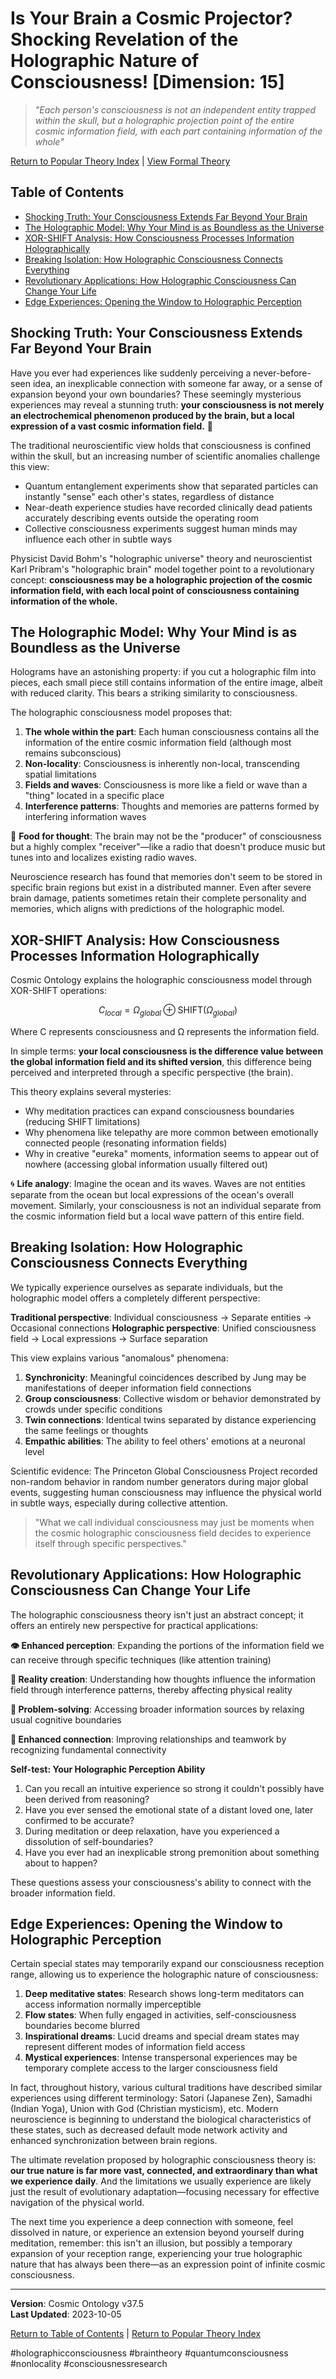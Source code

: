 # Is Your Brain a Cosmic Projector? Shocking Revelation of the Holographic Nature of Consciousness! [Dimension: 15]

> *"Each person's consciousness is not an independent entity trapped within the skull, but a holographic projection point of the entire cosmic information field, with each part containing information of the whole"*

[Return to Popular Theory Index](../popular_theory_en.md) | [View Formal Theory](../formal_theory/formal_theory_holographic_consciousness_en.md)

## Table of Contents
- [Shocking Truth: Your Consciousness Extends Far Beyond Your Brain](#shocking-truth-your-consciousness-extends-far-beyond-your-brain)
- [The Holographic Model: Why Your Mind is as Boundless as the Universe](#the-holographic-model-why-your-mind-is-as-boundless-as-the-universe)
- [XOR-SHIFT Analysis: How Consciousness Processes Information Holographically](#xor-shift-analysis-how-consciousness-processes-information-holographically)
- [Breaking Isolation: How Holographic Consciousness Connects Everything](#breaking-isolation-how-holographic-consciousness-connects-everything)
- [Revolutionary Applications: How Holographic Consciousness Can Change Your Life](#revolutionary-applications-how-holographic-consciousness-can-change-your-life)
- [Edge Experiences: Opening the Window to Holographic Perception](#edge-experiences-opening-the-window-to-holographic-perception)

## Shocking Truth: Your Consciousness Extends Far Beyond Your Brain

Have you ever had experiences like suddenly perceiving a never-before-seen idea, an inexplicable connection with someone far away, or a sense of expansion beyond your own boundaries? These seemingly mysterious experiences may reveal a stunning truth: **your consciousness is not merely an electrochemical phenomenon produced by the brain, but a local expression of a vast cosmic information field.** 🌌

The traditional neuroscientific view holds that consciousness is confined within the skull, but an increasing number of scientific anomalies challenge this view:

- Quantum entanglement experiments show that separated particles can instantly "sense" each other's states, regardless of distance
- Near-death experience studies have recorded clinically dead patients accurately describing events outside the operating room
- Collective consciousness experiments suggest human minds may influence each other in subtle ways

Physicist David Bohm's "holographic universe" theory and neuroscientist Karl Pribram's "holographic brain" model together point to a revolutionary concept: **consciousness may be a holographic projection of the cosmic information field, with each local point of consciousness containing information of the whole.**

## The Holographic Model: Why Your Mind is as Boundless as the Universe

Holograms have an astonishing property: if you cut a holographic film into pieces, each small piece still contains information of the entire image, albeit with reduced clarity. This bears a striking similarity to consciousness.

The holographic consciousness model proposes that:

1. **The whole within the part**: Each human consciousness contains all the information of the entire cosmic information field (although most remains subconscious)
2. **Non-locality**: Consciousness is inherently non-local, transcending spatial limitations
3. **Fields and waves**: Consciousness is more like a field or wave than a "thing" located in a specific place
4. **Interference patterns**: Thoughts and memories are patterns formed by interfering information waves

🧠 **Food for thought**: The brain may not be the "producer" of consciousness but a highly complex "receiver"—like a radio that doesn't produce music but tunes into and localizes existing radio waves.

Neuroscience research has found that memories don't seem to be stored in specific brain regions but exist in a distributed manner. Even after severe brain damage, patients sometimes retain their complete personality and memories, which aligns with predictions of the holographic model.

## XOR-SHIFT Analysis: How Consciousness Processes Information Holographically

Cosmic Ontology explains the holographic consciousness model through XOR-SHIFT operations:

$$C_{local} = \Omega_{global} \oplus \text{SHIFT}(\Omega_{global})$$

Where C represents consciousness and Ω represents the information field.

In simple terms: **your local consciousness is the difference value between the global information field and its shifted version**, this difference being perceived and interpreted through a specific perspective (the brain).

This theory explains several mysteries:
- Why meditation practices can expand consciousness boundaries (reducing SHIFT limitations)
- Why phenomena like telepathy are more common between emotionally connected people (resonating information fields)
- Why in creative "eureka" moments, information seems to appear out of nowhere (accessing global information usually filtered out)

🌀 **Life analogy**: Imagine the ocean and its waves. Waves are not entities separate from the ocean but local expressions of the ocean's overall movement. Similarly, your consciousness is not an individual separate from the cosmic information field but a local wave pattern of this entire field.

## Breaking Isolation: How Holographic Consciousness Connects Everything

We typically experience ourselves as separate individuals, but the holographic model offers a completely different perspective:

**Traditional perspective**: Individual consciousness → Separate entities → Occasional connections
**Holographic perspective**: Unified consciousness field → Local expressions → Surface separation

This view explains various "anomalous" phenomena:

1. **Synchronicity**: Meaningful coincidences described by Jung may be manifestations of deeper information field connections
2. **Group consciousness**: Collective wisdom or behavior demonstrated by crowds under specific conditions
3. **Twin connections**: Identical twins separated by distance experiencing the same feelings or thoughts
4. **Empathic abilities**: The ability to feel others' emotions at a neuronal level

Scientific evidence: The Princeton Global Consciousness Project recorded non-random behavior in random number generators during major global events, suggesting human consciousness may influence the physical world in subtle ways, especially during collective attention.

> "What we call individual consciousness may just be moments when the cosmic holographic consciousness field decides to experience itself through specific perspectives."

## Revolutionary Applications: How Holographic Consciousness Can Change Your Life

The holographic consciousness theory isn't just an abstract concept; it offers an entirely new perspective for practical applications:

**👁️ Enhanced perception**: Expanding the portions of the information field we can receive through specific techniques (like attention training)

**🔄 Reality creation**: Understanding how thoughts influence the information field through interference patterns, thereby affecting physical reality

**🧩 Problem-solving**: Accessing broader information sources by relaxing usual cognitive boundaries

**🔗 Enhanced connection**: Improving relationships and teamwork by recognizing fundamental connectivity

**Self-test: Your Holographic Perception Ability**
1. Can you recall an intuitive experience so strong it couldn't possibly have been derived from reasoning?
2. Have you ever sensed the emotional state of a distant loved one, later confirmed to be accurate?
3. During meditation or deep relaxation, have you experienced a dissolution of self-boundaries?
4. Have you ever had an inexplicable strong premonition about something about to happen?

These questions assess your consciousness's ability to connect with the broader information field.

## Edge Experiences: Opening the Window to Holographic Perception

Certain special states may temporarily expand our consciousness reception range, allowing us to experience the holographic nature of consciousness:

1. **Deep meditative states**: Research shows long-term meditators can access information normally imperceptible
2. **Flow states**: When fully engaged in activities, self-consciousness boundaries become blurred
3. **Inspirational dreams**: Lucid dreams and special dream states may represent different modes of information field access
4. **Mystical experiences**: Intense transpersonal experiences may be temporary complete access to the larger consciousness field

In fact, throughout history, various cultural traditions have described similar experiences using different terminology: Satori (Japanese Zen), Samadhi (Indian Yoga), Union with God (Christian mysticism), etc. Modern neuroscience is beginning to understand the biological characteristics of these states, such as decreased default mode network activity and enhanced synchronization between brain regions.

The ultimate revelation proposed by holographic consciousness theory is: **our true nature is far more vast, connected, and extraordinary than what we experience daily**. And the limitations we usually experience are likely just the result of evolutionary adaptation—focusing necessary for effective navigation of the physical world.

The next time you experience a deep connection with someone, feel dissolved in nature, or experience an extension beyond yourself during meditation, remember: this isn't an illusion, but possibly a temporary expansion of your reception range, experiencing your true holographic nature that has always been there—as an expression point of infinite cosmic consciousness.

---

**Version**: Cosmic Ontology v37.5  
**Last Updated**: 2023-10-05

[Return to Table of Contents](#table-of-contents) | [Return to Popular Theory Index](../popular_theory_en.md) 

#holographicconsciousness #braintheory #quantumconsciousness #nonlocality #consciousnessresearch 